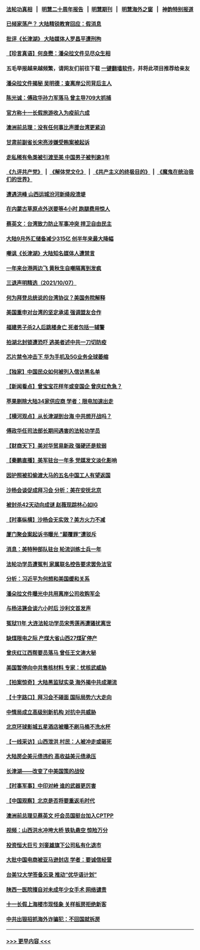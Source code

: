 #### [法轮功真相](https://github.com/gfw-breaker/truth/blob/master/README.md?t=0) &nbsp;&nbsp;|&nbsp;&nbsp; [明慧二十周年报告](https://github.com/gfw-breaker/mh-reports/blob/master/README.md?t=0) &nbsp;&nbsp;|&nbsp;&nbsp;[明慧期刊](https://github.com/gfw-breaker/mh-qikan) &nbsp;&nbsp;|&nbsp;&nbsp; [明慧海外之窗](https://github.com/gfw-breaker/mh-news/blob/master/README.md?t=0) &nbsp;&nbsp;|&nbsp;&nbsp; [神韵特别报道](https://github.com/gfw-breaker/mh-news/blob/master/shenyun.md?t=0)
#### [已倾家荡产？ 大陆精锐教育回应：假消息](../pages/nsc413/n13290439.md?t=10081950) 
#### [批评《长津湖》 大陆媒体人罗昌平遭刑拘](../pages/nsc413/n13290569.md?t=10081950) 
#### [【珍言真语】何良懋：潘朵拉文件见尽众生相](../pages/nsc413/n13290078.md?t=10081950) 
#### 五毛举报越来越频繁，请网友们前往下载 [一键翻墙软件](https://github.com/gfw-breaker/ssr-accounts)，并将此项目推荐给亲友
#### [潘朵拉文件揭秘 吴明德：查离岸公司背后主人](../pages/nsc413/n13290142.md?t=10081950) 
#### [陈光诚：傅政华孙力军落马 曾主导709大抓捕](../pages/nsc413/n13290075.md?t=10081950) 
#### [官方称十一长假旅游收入为疫前六成](../pages/nsc413/n13289713.md?t=10081950) 
#### [澳洲前总理：没有任何事比声援台湾更紧迫](../pages/nsc413/n13290095.md?t=10081950) 
#### [甘肃前副省长宋亮涉嫌受贿案被起诉](../pages/nsc413/n13289921.md?t=10081950) 
#### [走私稀有龟类被引渡至美 中国男子被判逾3年](../pages/nsc413/n13290249.md?t=10081950) 
#### [《九评共产党》](https://github.com/begood0513/9ping.md/blob/master/README.md) &nbsp;|&nbsp; [《解体党文化》](../../../../jtdwh.md/blob/master/README.md)  &nbsp;|&nbsp; [《共产主义的终极目的》](../../../../gczydzjmd.md/blob/master/README.md) &nbsp;|&nbsp; [《魔鬼在统治我们的世界》](../../../../mgztzwmdsj.md/blob/master/README.md) 
#### [遭遇洪峰 山西运城汾河新绛段溃堤](../pages/nsc413/n13290151.md?t=10081950) 
#### [在内蒙古草原点外送要等4小时 跑腿费用惊人](../pages/nsc413/n13290207.md?t=10081950) 
#### [蔡英文：台湾致力防止军事冲突 捍卫自由民主](../pages/nsc413/n13289717.md?t=10081950) 
#### [大陆9月外汇储备减少315亿 创半年来最大降幅](../pages/nsc413/n13289538.md?t=10081950) 
#### [嘲讽《长津湖》大陆知名媒体人遭禁言](../pages/nsc413/n13289909.md?t=10081950) 
#### [一年来台港两边飞 黄秋生自嘲隔离到发疯](../pages/nsc413/n13289346.md?t=10081950) 
#### [三退声明精选（2021/10/07）](../pages/nsc413/n13289759.md?t=10081950) 
#### [何为拜登总统说的台湾协议？美国务院解释](../pages/nsc413/n13289478.md?t=10081950) 
#### [美国重申对台湾的坚定承诺 强调盟友合作](../pages/nsc413/n13289505.md?t=10081950) 
#### [福建男子杀2人后跳楼身亡 死者包括一辅警](../pages/nsc413/n13289614.md?t=10081950) 
#### [拍湖北封锁遭恐吓 逃美者述中共一刀切防疫](../pages/nsc413/n13289570.md?t=10081950) 
#### [芯片禁令冲击下 华为手机及5G业务全球萎缩](../pages/nsc413/n13289266.md?t=10081950) 
#### [【独家】中国民众如何被列入信访黑名单](../pages/nsc413/n13289399.md?t=10081950) 
#### [【新闻看点】曾宝宝花样年或变国企 曾庆红危急？](../pages/nsc413/n13289228.md?t=10081950) 
#### [苹果剔除大陆34家供应商 学者：限电加速出走](../pages/nsc413/n13289472.md?t=10081950) 
#### [【横河观点】从长津湖到台海 中共想开战吗？](../pages/nsc413/n13289263.md?t=10081950) 
#### [傅政华任司法部长期间遇害的法轮功学员](../pages/nsc413/n13288173.md?t=10081950) 
#### [【财商天下】美对华贸易新政 强硬还是软弱](../pages/nsc413/n13288977.md?t=10081950) 
#### [【秦鹏直播】美军驻台一年多 党媒发文淡化影响](../pages/nsc413/n13289248.md?t=10081950) 
#### [因护照被扣偷渡大马的五名中国工人有望返国](../pages/nsc413/n13289254.md?t=10081950) 
#### [沙杨会谈促成拜习会 分析：美在安抚北京](../pages/nsc413/n13288880.md?t=10081950) 
#### [被封杀42天动向成谜 赵薇现踪林心如IG](../pages/nsc413/n13289044.md?t=10081950) 
#### [【时事纵横】沙杨会无实效？美方火力不减](../pages/nsc413/n13289235.md?t=10081950) 
#### [厦门聚会案起诉书曝光 “颠覆罪”遭驳斥](../pages/nsc413/n13289198.md?t=10081950) 
#### [消息：美特种部队驻台 轮流训练士兵一年](../pages/nsc413/n13289127.md?t=10081950) 
#### [法轮功学员遭冤判 家属联名控告要求罢免法官](../pages/nsc413/n13285601.md?t=10081950) 
#### [分析：习近平为何想和美国缓和关系](../pages/nsc413/n13289054.md?t=10081950) 
#### [潘朵拉文件曝光中共用离岸公司收购军企](../pages/nsc413/n13286748.md?t=10081950) 
#### [与杨洁篪会谈六小时后 沙利文首发声](../pages/nsc413/n13288961.md?t=10081950) 
#### [冤狱11年 大连法轮功学员宋秀莲再遭骚扰离世](../pages/nsc413/n13288840.md?t=10081950) 
#### [缺煤限电之际 产煤大省山西27煤矿停产](../pages/nsc413/n13288941.md?t=10081950) 
#### [曾庆红江西帮要员落马 曾任王文涛大秘](../pages/nsc413/n13288944.md?t=10081950) 
#### [美国暂停向中共售核材料 专家：忧核武威胁](../pages/nsc413/n13287781.md?t=10081950) 
#### [【拍案惊奇】大陆黑监狱实录 海外揭中共成潮流](../pages/nsc413/n13288853.md?t=10081950) 
#### [【十字路口】拜习会不碰面 国际局势六大走向](../pages/nsc413/n13288240.md?t=10081950) 
#### [中情局成立高级别新机构 对抗中共威胁](../pages/nsc413/n13288632.md?t=10081950) 
#### [北京环球影城五星酒店被曝不刷马桶不洗水杯](../pages/nsc413/n13288125.md?t=10081950) 
#### [【一线采访】山西泄洪 村民：人被冲走或砸死](../pages/nsc413/n13288113.md?t=10081950) 
#### [大陆房企美元债违约 高收益美元债承压](../pages/nsc413/n13287904.md?t=10081950) 
#### [长津湖——改变了中美国策的战役](../pages/nsc413/n13286429.md?t=10081950) 
#### [【时事军事】中印对峙 谁的武器更厉害](../pages/nsc413/n13286052.md?t=10081950) 
#### [【中国观察】北京是否将要重返毛时代](../pages/nsc413/n13287990.md?t=10081950) 
#### [澳洲前总理见蔡英文 吁会员国挺台加入CPTPP](../pages/nsc413/n13287949.md?t=10081950) 
#### [视频：山西洪水冲垮大桥 铁轨悬空 惊险万分](../pages/nsc413/n13287765.md?t=10081950) 
#### [投资恒大巨亏 刘銮雄旗下公司私有化退市](../pages/nsc413/n13287086.md?t=10081950) 
#### [大批中国电商被亚马逊封店 学者：要诚信经营](../pages/nsc413/n13286579.md?t=10081950) 
#### [台美12大学签备忘录 推动“优华语计划”](../pages/nsc413/n13287127.md?t=10081950) 
#### [陕西一医院擅自对未成年少女手术 网络谴责](../pages/nsc413/n13287608.md?t=10081950) 
#### [十一长假上海楼市现怪象 关样板房拒绝新客](../pages/nsc413/n13287323.md?t=10081950) 
#### [中共出狠招抓海外诈骗犯：不回国就拆房](../pages/nsc413/n13287506.md?t=10081950) 

----
#### [ >>> 更早内容 <<< ](../indexes/nsc413-earlier.md)
